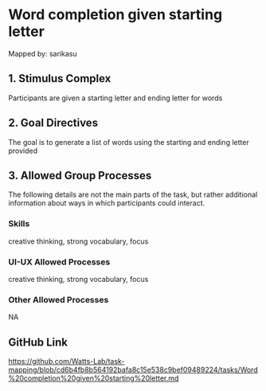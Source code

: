 # Word completion given starting letter

Mapped by: sarikasu 

## 1. Stimulus Complex 
Participants are given a starting letter and ending letter for words

## 2. Goal Directives 
The goal is to generate a list of words using the starting and ending letter provided

## 3. Allowed Group Processes 
The following details are not the main parts of the task, but rather additional information about ways in which participants could interact.

### Skills 
creative thinking, strong vocabulary, focus

### UI-UX Allowed Processes
creative thinking, strong vocabulary, focus

### Other Allowed Processes
NA

## GitHub Link 
https://github.com/Watts-Lab/task-mapping/blob/cd6b4fb8b564192bafa8c15e538c9bef09489224/tasks/Word%20completion%20given%20starting%20letter.md